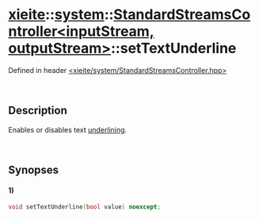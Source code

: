 # [xieite](../../xieite.md)\:\:[system](../../system.md)\:\:[StandardStreamsController\<inputStream, outputStream\>](../StandardStreamsController.md)\:\:setTextUnderline
Defined in header [<xieite/system/StandardStreamsController.hpp>](../../../include/xieite/system/StandardStreamsController.hpp)

&nbsp;

## Description
Enables or disables text <u>underlining</u>.

&nbsp;

## Synopses
#### 1)
```cpp
void setTextUnderline(bool value) noexcept;
```
